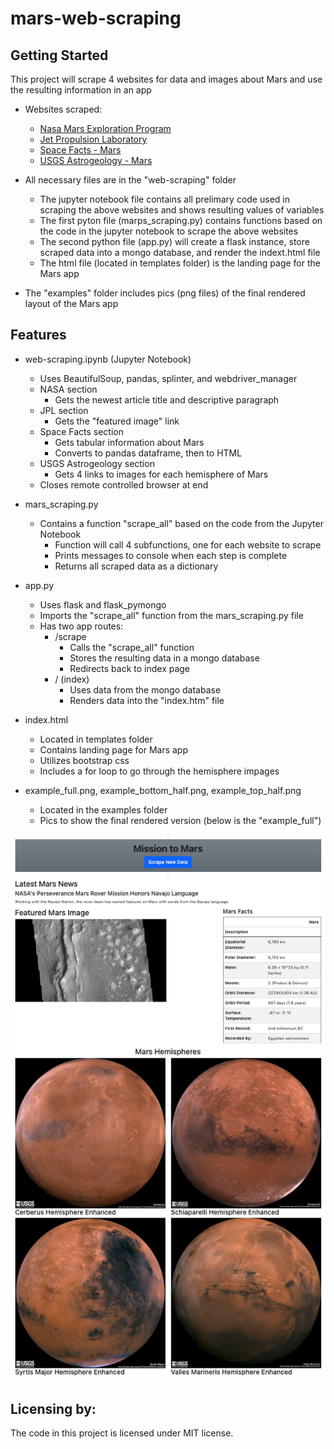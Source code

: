 # mars-web-scraping

## Getting Started

This project will scrape 4 websites for data and images about Mars and use the resulting information in an app

- Websites scraped:
  - [Nasa Mars Exploration Program](https://mars.nasa.gov/news/ "Nasa Mars Exploration Program")
  - [Jet Propulsion Laboratory](https://data-class-jpl-space.s3.amazonaws.com/JPL_Space/index.html "Jet Propulsion Laboratory")
  - [Space Facts - Mars](https://space-facts.com/mars/ "Space Facts - Mars")
  - [USGS Astrogeology - Mars](https://astrogeology.usgs.gov/search/results?q=hemisphere+enhanced&k1=target&v1=Mars "USGS Atrogeology - Mars")

- All necessary files are in the "web-scraping" folder
  - The jupyter notebook file contains all prelimary code used in scraping the above websites and shows resulting values of variables
  - The first pyton file (marps_scraping.py) contains functions based on the code in the jupyter notebook to scrape the above websites
  - The second python file (app.py) will create a flask instance, store scraped data into a mongo database, and render the indext.html file
  - The html file (located in templates folder) is the landing page for the Mars app

- The "examples" folder includes pics (png files) of the final rendered layout of the Mars app

## Features

- web-scraping.ipynb (Jupyter Notebook)
  - Uses BeautifulSoup, pandas, splinter, and webdriver_manager
  - NASA section
    - Gets the newest article title and descriptive paragraph
  - JPL section
    - Gets the "featured image" link
  - Space Facts section
    - Gets tabular information about Mars
    - Converts to pandas dataframe, then to HTML
  - USGS Astrogeology section
    - Gets 4 links to images for each hemisphere of Mars
  - Closes remote controlled browser at end

- mars_scraping.py
  - Contains a function "scrape_all" based on the code from the Jupyter Notebook
    - Function will call 4 subfunctions, one for each website to scrape
    - Prints messages to console when each step is complete
    - Returns all scraped data as a dictionary

- app.py
  - Uses flask and flask_pymongo
  - Imports the "scrape_all" function from the mars_scraping.py file
  - Has two app routes:
    - /scrape
      - Calls the "scrape_all" function
      - Stores the resulting data in a mongo database
      - Redirects back to index page
    - / (index)
      - Uses data from the mongo database
      - Renders data into the "index.htm" file

- index.html
  - Located in templates folder
  - Contains landing page for Mars app
  - Utilizes bootstrap css
  - Includes a for loop to go through the hemisphere impages

- example_full.png, example_bottom_half.png, example_top_half.png
  - Located in the examples folder
  - Pics to show the final rendered version (below is the "example_full")


![Example of Mars App](https://github.com/Seltsam1/mars-web-scraping/blob/main/web-scraping/examples/example_full.png)

## Licensing by:

The code in this project is licensed under MIT license.
